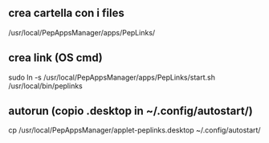 ## crea cartella con i files
/usr/local/PepAppsManager/apps/PepLinks/

## crea link (OS cmd)
sudo ln -s /usr/local/PepAppsManager/apps/PepLinks/start.sh /usr/local/bin/peplinks

## autorun (copio .desktop in ~/.config/autostart/)
cp /usr/local/PepAppsManager/applet-peplinks.desktop ~/.config/autostart/
